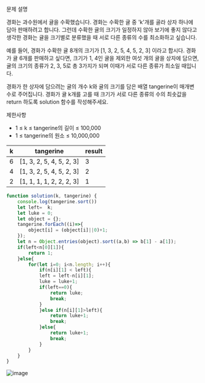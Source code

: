 문제 설명

경화는 과수원에서 귤을 수확했습니다. 경화는 수확한 귤 중 'k'개를 골라 상자 하나에 담아 판매하려고 합니다. 그런데 수확한 귤의 크기가 일정하지 않아 보기에 좋지 않다고 생각한 경화는 귤을 크기별로 분류했을 때 서로 다른 종류의 수를 최소화하고 싶습니다.

예를 들어, 경화가 수확한 귤 8개의 크기가 [1, 3, 2, 5, 4, 5, 2, 3] 이라고 합시다. 경화가 귤 6개를 판매하고 싶다면, 크기가 1, 4인 귤을 제외한 여섯 개의 귤을 상자에 담으면, 귤의 크기의 종류가 2, 3, 5로 총 3가지가 되며 이때가 서로 다른 종류가 최소일 때입니다.

경화가 한 상자에 담으려는 귤의 개수 k와 귤의 크기를 담은 배열 tangerine이 매개변수로 주어집니다. 경화가 귤 k개를 고를 때 크기가 서로 다른 종류의 수의 최솟값을 return 하도록 solution 함수를 작성해주세요.

제한사항

 - 1 ≤ k ≤ tangerine의 길이 ≤ 100,000   
 - 1 ≤ tangerine의 원소 ≤ 10,000,000

| k | tangerine | result |
| -- | --| -- | 
| 6 | [1, 3, 2, 5, 4, 5, 2, 3] | 3 |
| 4 | [1, 3, 2, 5, 4, 5, 2, 3]	 | 2 | 
| 2 | [1, 1, 1, 1, 2, 2, 2, 3] | 1 |

```javascript 
function solution(k, tangerine) {
    console.log(tangerine.sort())
    let left=  k;
    let luke = 0;
    let object = {};
    tangerine.forEach((i)=>{
        object[i] = (object[i]||0)+1;
    });
    let n = Object.entries(object).sort((a,b) => b[1] - a[1]);
    if(left<n[0][1]){
        return 1;
    }else{
        for(let i=0; i<n.length; i++){
            if(n[i][1] < left){
            left = left-n[i][1];
            luke = luke+1;
            if(left==0){
                return luke;
                break;
            }
            }else if(n[i][1]>left){
                return luke+1;
                break;
            }else{
                return luke+1;
                break;
            }
        }
    }
}
```

![image](https://user-images.githubusercontent.com/105151560/205042196-f2c4d99c-5515-4172-b63c-e9a2b52ae77a.png)

